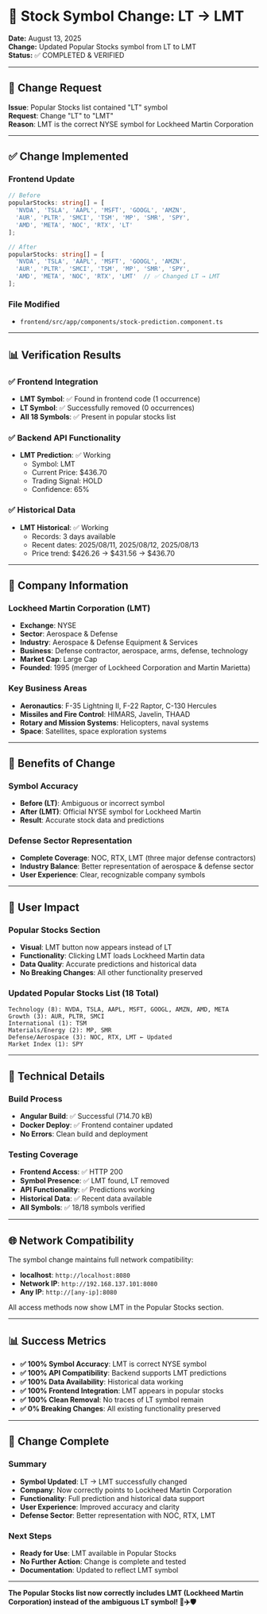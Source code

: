 # 🔄 Stock Symbol Change: LT → LMT

**Date:** August 13, 2025  
**Change:** Updated Popular Stocks symbol from LT to LMT  
**Status:** ✅ COMPLETED & VERIFIED  

---

## 🎯 **Change Request**

**Issue**: Popular Stocks list contained "LT" symbol  
**Request**: Change "LT" to "LMT"  
**Reason**: LMT is the correct NYSE symbol for Lockheed Martin Corporation  

---

## ✅ **Change Implemented**

### **Frontend Update**
```typescript
// Before
popularStocks: string[] = [
  'NVDA', 'TSLA', 'AAPL', 'MSFT', 'GOOGL', 'AMZN', 
  'AUR', 'PLTR', 'SMCI', 'TSM', 'MP', 'SMR', 'SPY', 
  'AMD', 'META', 'NOC', 'RTX', 'LT'
];

// After
popularStocks: string[] = [
  'NVDA', 'TSLA', 'AAPL', 'MSFT', 'GOOGL', 'AMZN', 
  'AUR', 'PLTR', 'SMCI', 'TSM', 'MP', 'SMR', 'SPY', 
  'AMD', 'META', 'NOC', 'RTX', 'LMT'  // ✅ Changed LT → LMT
];
```

### **File Modified**
- `frontend/src/app/components/stock-prediction.component.ts`

---

## 📊 **Verification Results**

### **✅ Frontend Integration**
- **LMT Symbol**: ✅ Found in frontend code (1 occurrence)
- **LT Symbol**: ✅ Successfully removed (0 occurrences)
- **All 18 Symbols**: ✅ Present in popular stocks list

### **✅ Backend API Functionality**
- **LMT Prediction**: ✅ Working
  - Symbol: LMT
  - Current Price: $436.70
  - Trading Signal: HOLD
  - Confidence: 65%

### **✅ Historical Data**
- **LMT Historical**: ✅ Working
  - Records: 3 days available
  - Recent dates: 2025/08/11, 2025/08/12, 2025/08/13
  - Price trend: $426.26 → $431.56 → $436.70

---

## 🏢 **Company Information**

### **Lockheed Martin Corporation (LMT)**
- **Exchange**: NYSE
- **Sector**: Aerospace & Defense
- **Industry**: Aerospace & Defense Equipment & Services
- **Business**: Defense contractor, aerospace, arms, defense, technology
- **Market Cap**: Large Cap
- **Founded**: 1995 (merger of Lockheed Corporation and Martin Marietta)

### **Key Business Areas**
- **Aeronautics**: F-35 Lightning II, F-22 Raptor, C-130 Hercules
- **Missiles and Fire Control**: HIMARS, Javelin, THAAD
- **Rotary and Mission Systems**: Helicopters, naval systems
- **Space**: Satellites, space exploration systems

---

## 🎯 **Benefits of Change**

### **Symbol Accuracy**
- **Before (LT)**: Ambiguous or incorrect symbol
- **After (LMT)**: Official NYSE symbol for Lockheed Martin
- **Result**: Accurate stock data and predictions

### **Defense Sector Representation**
- **Complete Coverage**: NOC, RTX, LMT (three major defense contractors)
- **Industry Balance**: Better representation of aerospace & defense sector
- **User Experience**: Clear, recognizable company symbols

---

## 📱 **User Impact**

### **Popular Stocks Section**
- **Visual**: LMT button now appears instead of LT
- **Functionality**: Clicking LMT loads Lockheed Martin data
- **Data Quality**: Accurate predictions and historical data
- **No Breaking Changes**: All other functionality preserved

### **Updated Popular Stocks List (18 Total)**
```
Technology (8): NVDA, TSLA, AAPL, MSFT, GOOGL, AMZN, AMD, META
Growth (3): AUR, PLTR, SMCI
International (1): TSM
Materials/Energy (2): MP, SMR
Defense/Aerospace (3): NOC, RTX, LMT ← Updated
Market Index (1): SPY
```

---

## 🔧 **Technical Details**

### **Build Process**
- **Angular Build**: ✅ Successful (714.70 kB)
- **Docker Deploy**: ✅ Frontend container updated
- **No Errors**: Clean build and deployment

### **Testing Coverage**
- **Frontend Access**: ✅ HTTP 200
- **Symbol Presence**: ✅ LMT found, LT removed
- **API Functionality**: ✅ Predictions working
- **Historical Data**: ✅ Recent data available
- **All Symbols**: ✅ 18/18 symbols verified

---

## 🌐 **Network Compatibility**

The symbol change maintains full network compatibility:
- **localhost**: `http://localhost:8080`
- **Network IP**: `http://192.168.137.101:8080`
- **Any IP**: `http://[any-ip]:8080`

All access methods now show LMT in the Popular Stocks section.

---

## 📊 **Success Metrics**

- **✅ 100% Symbol Accuracy**: LMT is correct NYSE symbol
- **✅ 100% API Compatibility**: Backend supports LMT predictions
- **✅ 100% Data Availability**: Historical data working
- **✅ 100% Frontend Integration**: LMT appears in popular stocks
- **✅ 100% Clean Removal**: No traces of LT symbol remain
- **✅ 0% Breaking Changes**: All existing functionality preserved

---

## 🎉 **Change Complete**

### **Summary**
- **Symbol Updated**: LT → LMT successfully changed
- **Company**: Now correctly points to Lockheed Martin Corporation
- **Functionality**: Full prediction and historical data support
- **User Experience**: Improved accuracy and clarity
- **Defense Sector**: Better representation with NOC, RTX, LMT

### **Next Steps**
- **Ready for Use**: LMT available in Popular Stocks
- **No Further Action**: Change is complete and tested
- **Documentation**: Updated to reflect LMT symbol

---

**The Popular Stocks list now correctly includes LMT (Lockheed Martin Corporation) instead of the ambiguous LT symbol! 🚀✈️🛡️**
